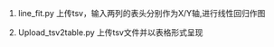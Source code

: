 1.  line_fit.py                 上传tsv，输入两列的表头分别作为X/Y轴,进行线性回归作图

2.  Upload_tsv2table.py         上传tsv文件并以表格形式呈现